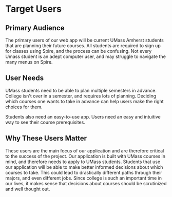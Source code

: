 # Target Users

## Primary Audience

The primary users of our web app will be current UMass Amherst students that are planning their future courses. All students are required to sign up for classes using Spire, and the process can be confusing. Not every Umass student is an adept computer user, and may struggle to navigate the many menus on Spire.

## User Needs

UMass students need to be able to plan multiple semesters in advance. College isn't over in a semester, and requires lots of planning. Deciding which courses one wants to take in advance can help users make the right choices for them.

Students also need an easy-to-use app. Users need an easy and intuitive way to see their course prerequisites.

## Why These Users Matter

These users are the main focus of our application and are therefore critical to the success of the project. Our application is built with UMass courses in mind, and therefore needs to apply to UMass students. Students that use our application will be able to make better informed decisions about which courses to take. This could lead to drastically different paths through their majors, and even different jobs. Since college is such an important time in our lives, it makes sense that decisions about courses should be scrutinized and well thought out.
